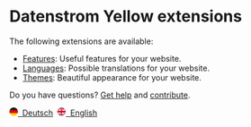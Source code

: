 # Datenstrom Yellow extensions

The following extensions are available:

* [Features](https://github.com/datenstrom/yellow-extensions/tree/master/features/):
  Useful features for your website.
* [Languages](https://github.com/datenstrom/yellow-extensions/tree/master/languages/):
  Possible translations for your website.
* [Themes](https://github.com/datenstrom/yellow-extensions/tree/master/themes/):
  Beautiful appearance for your website.

Do you have questions? [Get help](https://datenstrom.se/yellow/help/) and [contribute](CONTRIBUTING.md).

<p>
<a href="README-de.md"><img src="https://raw.githubusercontent.com/datenstrom/yellow-extensions/master/features/help/language-de.png" width="15" height="15" alt="Deutsch">&nbsp; Deutsch</a>&nbsp;
<a href="README.md"><img src="https://raw.githubusercontent.com/datenstrom/yellow-extensions/master/features/help/language-en.png" width="15" height="15" alt="English">&nbsp; English</a>&nbsp;
</p>
